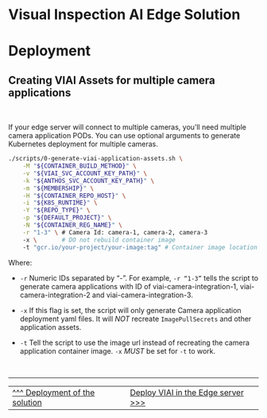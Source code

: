 # Visual Inspection AI Edge Solution

# Deployment

## Creating VIAI Assets for multiple camera applications

<br>

If your edge server will connect to multiple cameras, you’ll need multiple camera application PODs. You can use optional arguments to generate Kubernetes deployment for multiple cameras.

```bash
./scripts/0-generate-viai-application-assets.sh \
    -M "${CONTAINER_BUILD_METHOD}" \
    -v "${VIAI_SVC_ACCOUNT_KEY_PATH}" \
    -k "${ANTHOS_SVC_ACCOUNT_KEY_PATH}" \
    -m "${MEMBERSHIP}" \
    -H "${CONTAINER_REPO_HOST}" \
    -i "${K8S_RUNTIME}" \
    -Y "${REPO_TYPE}" \
    -p "${DEFAULT_PROJECT}" \
    -N "${CONTAINER_REG_NAME}" \
    -r "1-3" \ # Camera Id: camera-1, camera-2, camera-3
    -x \       # DO not rebuild container image
    -t "gcr.io/your-project/your-image:tag" # Container image location
```

Where:

* `-r` Numeric IDs separated by “-”. For example, `-r “1-3”` tells the script to generate camera applications with ID of viai-camera-integration-1, viai-camera-integration-2 and viai-camera-integration-3.

* `-x` If this flag is set, the script will only generate Camera application deployment yaml files. It will _NOT_ recreate `ImagePullSecrets` and other application assets.

* `-t` Tell the script to use the image url instead of recreating the camera application container image. `-x` _MUST_ be set for `-t` to work.


</br>

___

<table width="100%">
<tr><td><a href="./deployment.md">^^^ Deployment of the solution</td><td><a href="./deployedge.md">Deploy VIAI in the Edge server >>></td></tr>
</table>
